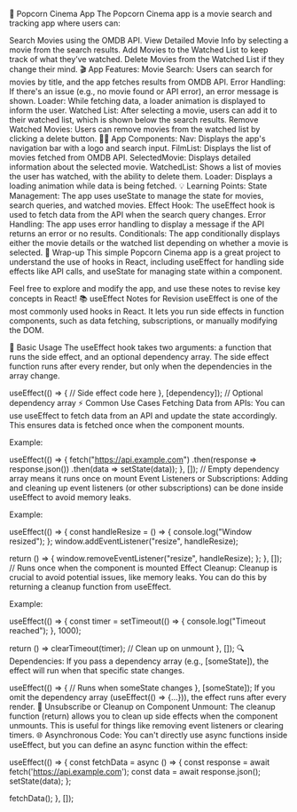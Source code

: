 🍿 Popcorn Cinema App
The Popcorn Cinema app is a movie search and tracking app where users can:

Search Movies using the OMDB API.
View Detailed Movie Info by selecting a movie from the search results.
Add Movies to the Watched List to keep track of what they’ve watched.
Delete Movies from the Watched List if they change their mind.
🎬 App Features:
Movie Search: Users can search for movies by title, and the app fetches results from OMDB API.
Error Handling: If there's an issue (e.g., no movie found or API error), an error message is shown.
Loader: While fetching data, a loader animation is displayed to inform the user.
Watched List: After selecting a movie, users can add it to their watched list, which is shown below the search results.
Remove Watched Movies: Users can remove movies from the watched list by clicking a delete button.
👨‍💻 App Components:
Nav: Displays the app's navigation bar with a logo and search input.
FilmList: Displays the list of movies fetched from OMDB API.
SelectedMovie: Displays detailed information about the selected movie.
WatchedList: Shows a list of movies the user has watched, with the ability to delete them.
Loader: Displays a loading animation while data is being fetched.
💡 Learning Points:
State Management: The app uses useState to manage the state for movies, search queries, and watched movies.
Effect Hook: The useEffect hook is used to fetch data from the API when the search query changes.
Error Handling: The app uses error handling to display a message if the API returns an error or no results.
Conditionals: The app conditionally displays either the movie details or the watched list depending on whether a movie is selected.
🎉 Wrap-up
This simple Popcorn Cinema app is a great project to understand the use of hooks in React, including useEffect for handling side effects like API calls, and useState for managing state within a component.

Feel free to explore and modify the app, and use these notes to revise key concepts in React!
📚 useEffect Notes for Revision
useEffect is one of the most commonly used hooks in React. It lets you run side effects in function components, such as data fetching, subscriptions, or manually modifying the DOM.

🔄 Basic Usage
The useEffect hook takes two arguments: a function that runs the side effect, and an optional dependency array.
The side effect function runs after every render, but only when the dependencies in the array change.

useEffect(() => {
// Side effect code here
}, [dependency]); // Optional dependency array
⚡ Common Use Cases
Fetching Data from APIs: You can use useEffect to fetch data from an API and update the state accordingly. This ensures data is fetched once when the component mounts.

Example:

useEffect(() => {
fetch("https://api.example.com")
.then(response => response.json())
.then(data => setState(data));
}, []); // Empty dependency array means it runs once on mount
Event Listeners or Subscriptions: Adding and cleaning up event listeners (or other subscriptions) can be done inside useEffect to avoid memory leaks.

Example:

useEffect(() => {
const handleResize = () => {
console.log("Window resized");
};
window.addEventListener("resize", handleResize);

return () => {
window.removeEventListener("resize", handleResize);
};
}, []); // Runs once when the component is mounted
Effect Cleanup: Cleanup is crucial to avoid potential issues, like memory leaks. You can do this by returning a cleanup function from useEffect.

Example:

useEffect(() => {
const timer = setTimeout(() => {
console.log("Timeout reached");
}, 1000);

return () => clearTimeout(timer); // Clean up on unmount
}, []);
🔍 Dependencies:
If you pass a dependency array (e.g., [someState]), the effect will run when that specific state changes.

useEffect(() => {
// Runs when someState changes
}, [someState]);
If you omit the dependency array (useEffect(() => {...})), the effect runs after every render.
🚪 Unsubscribe or Cleanup on Component Unmount:
The cleanup function (return) allows you to clean up side effects when the component unmounts. This is useful for things like removing event listeners or clearing timers.
🌐 Asynchronous Code:
You can't directly use async functions inside useEffect, but you can define an async function within the effect:

useEffect(() => {
const fetchData = async () => {
const response = await fetch('https://api.example.com');
const data = await response.json();
setState(data);
};

fetchData();
}, []);
